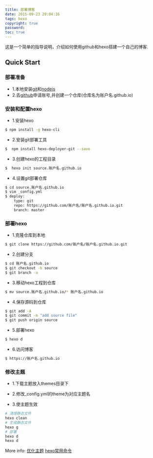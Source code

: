 ```yaml
---
title: 部署博客
date: 2015-09-23 20:04:16
tags: hexo
copyright: true
password:
toc: true
---
```


这是一个简单的指导说明，介绍如何使用github和hexo搭建一个自己的博客.
<!--more-->
## Quick Start
### 部署准备
* 1.本地安装[git](https://git-scm.com/)和[nodejs](https://nodejs.org/en/)
* 2.去[github](https://github.com/)申请账号,并创建一个仓库(仓库名为账户名.github.io)


### 安装和配置hexo

* 1.安装hexo

```bash
$ npm install -g hexo-cli
```

* 2.安装git部署工具

```bash
$  npm install hexo-deployer-git --save
```

* 3.创建hexo的工程目录

```bash
$  hexo init source.账户名.github.io
```

* 4.设置git部署仓库

```bash
$ cd source.账户名.github.io
$ vim _config.yml
$ deploy:
    type: git
    repo: https://github.com/账户名/账户名.github.io.git
    branch: master
```


### 部署hexo

* 1.克隆仓库到本地

```bash
$ git clone https://github.com/账户名/账户名.github.io.git
```

* 2.创建分支

```bash
$ cd 账户名.github.io
$ git checkout -b source
$ git branch -a
```

* 3.移动hexo工程到仓库

```bash
$ mv source.账户名.github.io/* 账户名.github.io
```

* 4.保存源码到仓库

```bash
$ git add -A
$ git commit -m "add source file"
$ git push origin source
```

* 5.部署hexo

```bash
$ hexo d
```

* 6.访问博客

```bash
$ https://账户名.github.io
```

### 修改主题

* 1.下载主题放入themes目录下

* 2.修改_config.yml的theme为对应主题名

* 3.使主题生效

```bash
# 清理静态文件
hexo clean
# 生成静态文件
hexo g 
# 部署
hexo d
hexo d
```

More info: [优化主题](https://blog.csdn.net/qq_33699981/article/details/72716951
) [hexo常用命令](https://hexo.io/zh-cn/docs/commands.html)
